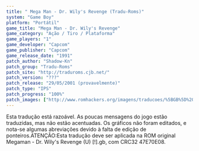 ```yaml
---
title: " Mega Man - Dr. Wily's Revenge (Tradu-Roms)"
system: "Game Boy"
platform: "Portátil"
game_title: "Mega Man - Dr. Wily's Revenge"
game_category: "Ação / Tiro / Plataforma"
game_players: "1"
game_developer: "Capcom"
game_publisher: "Capcom"
game_release_date: "1991"
patch_author: "Shadow-Kn"
patch_group: "Tradu-Roms"
patch_site: "http://traduroms.cjb.net/"
patch_version: "???"
patch_release: "29/05/2001 (provavelmente)"
patch_type: "IPS"
patch_progress: "100%"
patch_images: ["http://www.romhackers.org/imagens/traducoes/%5BGB%5D%20Megaman%20-%20Dr.%20Wily's%20Revenge%20-%20Tradu-Roms%20-%2001.png","http://www.romhackers.org/imagens/traducoes/%5BGB%5D%20Megaman%20-%20Dr.%20Wily's%20Revenge%20-%20Tradu-Roms%20-%2002.png","http://www.romhackers.org/imagens/traducoes/%5BGB%5D%20Megaman%20-%20Dr.%20Wily's%20Revenge%20-%20Tradu-Roms%20-%2003.png"]
---
```

Esta tradução está razoável. As poucas mensagens do jogo estão traduzidas, mas não estão acentuadas. Os gráficos não foram editados, e nota-se algumas abreviações devido à falta de edição de ponteiros.ATENÇÃO:Esta tradução deve ser aplicada na ROM original Megaman - Dr. Wily's Revenge (U) [!].gb, com CRC32 47E70E08.